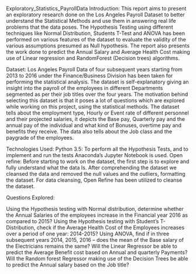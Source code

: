 Exploratory_Statistics_PayrollData
Introduction: This report aims to present an exploratory research done on the Los Angeles Payroll Dataset to better understand the Statistical Methods and use them in answering real life problems that the data poses. The Hypothesis Testing using different techniques like Normal Distribution, Students T-Test and ANOVA has been performed on various features of the dataset to evaluate the validity of the various assumptions presumed as Null hypothesis. The report also presents the work done to predict the Annual Salary and Average Health Cost making use of Linear regression and RandomForest (Decision trees) algorithms.

Dataset: Los Angeles Payroll Data of four subsequent years starting from 2013 to 2016 under the Finance/Business Division has been taken for performing the statistical analysis. The dataset is self-explanatory giving an insight into the payroll of the employees in different Departments segmented as per their job titles over the four years. The motivation behind selecting this dataset is that it poses a lot of questions which are explored while working on this project, using the statistical methods. The dataset tells about the employment type, Hourly or Event rate of different personnel and their projected salaries, it depicts the Base pay, Quarterly pay and the annual pay of the individual and what kind of Bonuses, overtime pay and benefits they receive. The data also tells about the Job class and the paygrade of the employees.

Technologies Used: Python 3.5: To perform all the Hypothesis Tests, and to implement and run the tests Anaconda’s Jupyter Notebook is used. Open refine: Before starting to work on the dataset, the first step is to explore and fully understand what the data Is. After comprehending the dataset we cleansed the data and removed the null values and the outliers, formatting the dataset. For data cleansing, Open Refine has been utilized to cleanse the dataset.

Questions Explored:

Using the Hypothesis testing with Normal distribution, determine whether the Annual Salaries of the employees increase in the Financial year 2016 as compared to 2015?
Using the Hypothesis testing with Student’s T-Distribution, check if the Average Health Cost of the Employees increases over a period of one year: 2014-2015?
Using ANOVA, find if in three subsequent years 2014, 2015, 2016 – does the mean of the Base salary of the Electricians remains the same?
Will the Linear Regressor be able to predict the Average Benefit cost based on Annual and quarterly Payments?
Will the Random forest Regressor making use of the Decision Trees be able to predict the Annual salary based on the Job title?
